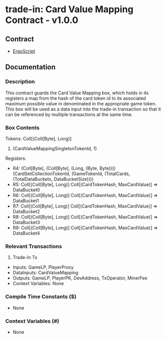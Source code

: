 # trade-in: Card Value Mapping Contract - v1.0.0

## Contract

- [ErgoScript](ergoscript/card_value_mapping.es)

## Documentation

### Description
This contract guards the Card Value Mapping box, which holds in its registers a map from the hash of the card token id to its associated maximum possible value in denominated in the appropriate game token. This box will be used as a data input into the trade-in transaction so that it can be referenced by multiple transactions at the same time.

### Box Contents
Tokens: Coll[(Coll[Byte], Long)]
1. (CardValueMappingSingletonTokenId, 1)

Registers:
- R4: (Coll[Byte], (Coll[Byte], (Long, (Byte, Byte)))) (CardSetCollectionTokenId, (GameTokenId, (TotalCards, (TotalDataBuckets, DataBucketSize))))
- R5: Coll[(Coll[Byte], Long)] Coll[(CardTokenHash, MaxCardValue)] => DataBucket0
- R6: Coll[(Coll[Byte], Long)] Coll[(CardTokenHash, MaxCardValue)] => DataBucket1
- R7: Coll[(Coll[Byte], Long)] Coll[(CardTokenHash, MaxCardValue)] => DataBucket2
- R8: Coll[(Coll[Byte], Long)] Coll[(CardTokenHash, MaxCardValue)] => DataBucket3
- R9: Coll[(Coll[Byte], Long)] Coll[(CardTokenHash, MaxCardValue)] => DataBucket4

### Relevant Transactions
1. Trade-In Tx
- Inputs: GameLP, PlayerProxy
- DataInputs: CardValueMapping
- Outputs: GameLP, PlayerPK, DevAddress, TxOperator, MinerFee
- Context Variables: None

### Compile Time Constants ($)
- None

### Context Variables (#)
- None